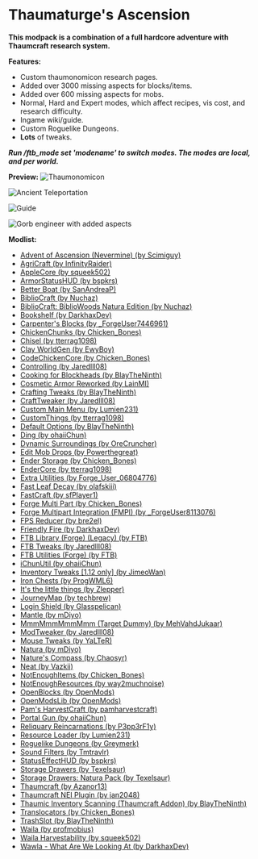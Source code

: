 # Thaumaturge's Ascension

**This modpack is a combination of a full hardcore adventure with Thaumcraft research system.**

**Features:**

* Custom thaumonomicon research pages.
* Added over 3000 missing aspects for blocks/items.
* Added over 600 missing aspects for mobs.
* Normal, Hard and Expert modes, which affect recipes, vis cost, and research difficulty.
* Ingame wiki/guide.
* Custom Roguelike Dungeons.
* **Lots** of tweaks.

***Run /ftb_mode set 'modename' to switch modes. The modes are local, and per world.***

**Preview:**
![Thaumonomicon](https://user-images.githubusercontent.com/42738314/152646868-4b8913b6-b432-49cf-b78a-00d068e09fac.png)

![Ancient Teleportation](https://user-images.githubusercontent.com/42738314/152646920-a13a1738-88a8-4274-ab7a-91f649f4bc61.png)

![Guide](https://user-images.githubusercontent.com/42738314/152646931-741e2350-79e1-4a46-b143-b65046654735.png)

![Gorb engineer with added aspects](https://user-images.githubusercontent.com/42738314/152646936-b1fb1226-594c-4b6e-9d58-afa0e43314c4.png)

**Modlist:**

*   [Advent of Ascension (Nevermine) (by Scimiguy)](https://www.curseforge.com/minecraft/mc-mods/advent-of-ascension-nevermine)
*   [AgriCraft (by InfinityRaider)](https://www.curseforge.com/minecraft/mc-mods/agricraft)
*   [AppleCore (by squeek502)](https://www.curseforge.com/minecraft/mc-mods/applecore)
*   [ArmorStatusHUD (by bspkrs)](https://www.curseforge.com/minecraft/mc-mods/armorstatushud)
*   [Better Boat (by SanAndreaP)](https://www.curseforge.com/minecraft/mc-mods/better-boat)
*   [BiblioCraft (by Nuchaz)](https://www.curseforge.com/minecraft/mc-mods/bibliocraft)
*   [BiblioCraft: BiblioWoods Natura Edition (by Nuchaz)](https://www.curseforge.com/minecraft/mc-mods/bibliocraft-bibliowoods-natura-edition)
*   [Bookshelf (by DarkhaxDev)](https://www.curseforge.com/minecraft/mc-mods/bookshelf)
*   [Carpenter's Blocks (by \_ForgeUser7446961)](https://www.curseforge.com/minecraft/mc-mods/carpenters-blocks)
*   [ChickenChunks (by Chicken\_Bones)](https://www.curseforge.com/minecraft/mc-mods/chickenchunks)
*   [Chisel (by tterrag1098)](https://www.curseforge.com/minecraft/mc-mods/chisel)
*   [Clay WorldGen (by EwyBoy)](https://www.curseforge.com/minecraft/mc-mods/clay-worldgen)
*   [CodeChickenCore (by Chicken\_Bones)](https://www.curseforge.com/minecraft/mc-mods/codechickencore)
*   [Controlling (by Jaredlll08)](https://www.curseforge.com/minecraft/mc-mods/controlling)
*   [Cooking for Blockheads (by BlayTheNinth)](https://www.curseforge.com/minecraft/mc-mods/cooking-for-blockheads)
*   [Cosmetic Armor Reworked (by LainMI)](https://www.curseforge.com/minecraft/mc-mods/cosmetic-armor-reworked)
*   [Crafting Tweaks (by BlayTheNinth)](https://www.curseforge.com/minecraft/mc-mods/crafting-tweaks)
*   [CraftTweaker (by Jaredlll08)](https://www.curseforge.com/minecraft/mc-mods/crafttweaker)
*   [Custom Main Menu (by Lumien231)](https://www.curseforge.com/minecraft/mc-mods/custom-main-menu)
*   [CustomThings (by tterrag1098)](https://www.curseforge.com/minecraft/mc-mods/customthings)
*   [Default Options (by BlayTheNinth)](https://www.curseforge.com/minecraft/mc-mods/default-options)
*   [Ding (by ohaiiChun)](https://www.curseforge.com/minecraft/mc-mods/ding)
*   [Dynamic Surroundings (by OreCruncher)](https://www.curseforge.com/minecraft/mc-mods/dynamic-surroundings)
*   [Edit Mob Drops (by Powerthegreat)](https://www.curseforge.com/minecraft/mc-mods/edit-mob-drops)
*   [Ender Storage (by Chicken\_Bones)](https://www.curseforge.com/minecraft/mc-mods/ender-storage)
*   [EnderCore (by tterrag1098)](https://www.curseforge.com/minecraft/mc-mods/endercore)
*   [Extra Utilities (by Forge\_User\_06804776)](https://www.curseforge.com/minecraft/mc-mods/extra-utilities)
*   [Fast Leaf Decay (by olafskiii)](https://www.curseforge.com/minecraft/mc-mods/fast-leaf-decay)
*   [FastCraft (by sfPlayer1)](https://www.curseforge.com/minecraft/mc-mods/fastcraft)
*   [Forge Multi Part (by Chicken\_Bones)](https://www.curseforge.com/minecraft/mc-mods/forge-multi-part)
*   [Forge Multipart Integration (FMPI) (by \_ForgeUser8113076)](https://www.curseforge.com/minecraft/mc-mods/forge-multipart-integration-fmpi)
*   [FPS Reducer (by bre2el)](https://www.curseforge.com/minecraft/mc-mods/fps-reducer)
*   [Friendly Fire (by DarkhaxDev)](https://www.curseforge.com/minecraft/mc-mods/friendly-fire)
*   [FTB Library (Forge) (Legacy) (by FTB)](https://www.curseforge.com/minecraft/mc-mods/ftb-library-legacy-forge)
*   [FTB Tweaks (by Jaredlll08)](https://www.curseforge.com/minecraft/mc-mods/ftb-tweaks)
*   [FTB Utilities (Forge) (by FTB)](https://www.curseforge.com/minecraft/mc-mods/ftb-utilities-forge)
*   [iChunUtil (by ohaiiChun)](https://www.curseforge.com/minecraft/mc-mods/ichunutil)
*   [Inventory Tweaks \[1.12 only\] (by JimeoWan)](https://www.curseforge.com/minecraft/mc-mods/inventory-tweaks)
*   [Iron Chests (by ProgWML6)](https://www.curseforge.com/minecraft/mc-mods/iron-chests)
*   [It's the little things (by Zlepper)](https://www.curseforge.com/minecraft/mc-mods/its-the-little-things)
*   [JourneyMap (by techbrew)](https://www.curseforge.com/minecraft/mc-mods/journeymap)
*   [Login Shield (by Glasspelican)](https://www.curseforge.com/minecraft/mc-mods/login-shield)
*   [Mantle (by mDiyo)](https://www.curseforge.com/minecraft/mc-mods/mantle)
*   [MmmMmmMmmMmm (Target Dummy) (by MehVahdJukaar)](https://www.curseforge.com/minecraft/mc-mods/mmmmmmmmmmmm)
*   [ModTweaker (by Jaredlll08)](https://www.curseforge.com/minecraft/mc-mods/modtweaker)
*   [Mouse Tweaks (by YaLTeR)](https://www.curseforge.com/minecraft/mc-mods/mouse-tweaks)
*   [Natura (by mDiyo)](https://www.curseforge.com/minecraft/mc-mods/natura)
*   [Nature's Compass (by Chaosyr)](https://www.curseforge.com/minecraft/mc-mods/natures-compass)
*   [Neat (by Vazkii)](https://www.curseforge.com/minecraft/mc-mods/neat)
*   [NotEnoughItems (by Chicken\_Bones)](https://www.curseforge.com/minecraft/mc-mods/notenoughitems)
*   [NotEnoughResources (by way2muchnoise)](https://www.curseforge.com/minecraft/mc-mods/notenoughresources)
*   [OpenBlocks (by OpenMods)](https://www.curseforge.com/minecraft/mc-mods/openblocks)
*   [OpenModsLib (by OpenMods)](https://www.curseforge.com/minecraft/mc-mods/openmodslib)
*   [Pam's HarvestCraft (by pamharvestcraft)](https://www.curseforge.com/minecraft/mc-mods/pams-harvestcraft)
*   [Portal Gun (by ohaiiChun)](https://www.curseforge.com/minecraft/mc-mods/portal-gun)
*   [Reliquary Reincarnations (by P3pp3rF1y)](https://www.curseforge.com/minecraft/mc-mods/reliquary-v1-3)
*   [Resource Loader (by Lumien231)](https://www.curseforge.com/minecraft/mc-mods/resource-loader)
*   [Roguelike Dungeons (by Greymerk)](https://www.curseforge.com/minecraft/mc-mods/roguelike-dungeons)
*   [Sound Filters (by Tmtravlr)](https://www.curseforge.com/minecraft/mc-mods/sound-filters)
*   [StatusEffectHUD (by bspkrs)](https://www.curseforge.com/minecraft/mc-mods/statuseffecthud)
*   [Storage Drawers (by Texelsaur)](https://www.curseforge.com/minecraft/mc-mods/storage-drawers)
*   [Storage Drawers: Natura Pack (by Texelsaur)](https://www.curseforge.com/minecraft/mc-mods/storage-drawers-natura-pack)
*   [Thaumcraft (by Azanor13)](https://www.curseforge.com/minecraft/mc-mods/thaumcraft)
*   [Thaumcraft NEI Plugin (by jan2048)](https://www.curseforge.com/minecraft/mc-mods/thaumcraft-nei-plugin)
*   [Thaumic Inventory Scanning (Thaumcraft Addon) (by BlayTheNinth)](https://www.curseforge.com/minecraft/mc-mods/thaumcraft-inventory-scanning)
*   [Translocators (by Chicken\_Bones)](https://www.curseforge.com/minecraft/mc-mods/translocators)
*   [TrashSlot (by BlayTheNinth)](https://www.curseforge.com/minecraft/mc-mods/trashslot)
*   [Waila (by profmobius)](https://www.curseforge.com/minecraft/mc-mods/waila)
*   [Waila Harvestability (by squeek502)](https://www.curseforge.com/minecraft/mc-mods/waila-harvestability)
*   [Wawla - What Are We Looking At (by DarkhaxDev)](https://www.curseforge.com/minecraft/mc-mods/wawla)
